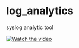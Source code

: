 # log_analytics
syslog analytic tool


[![Watch the video](https://github.com/scheehan/log_analytics/tmp/win_ui_output.png)](https://youtu.be/WKhBria18cM)
